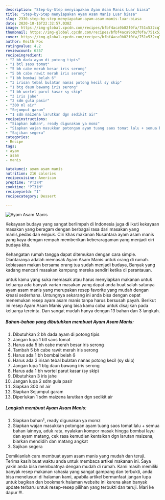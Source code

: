 ```yaml
---
description: "Step-by-Step menyiapakan Ayam Asam Manis Luar biasa"
title: "Step-by-Step menyiapakan Ayam Asam Manis Luar biasa"
slug: 2330-step-by-step-menyiapakan-ayam-asam-manis-luar-biasa
date: 2020-10-16T22:32:57.038Z
image: https://img-global.cpcdn.com/recipes/bfbf4aca9b02f0fa/751x532cq70/ayam-asam-manis-foto-resep-utama.jpg
thumbnail: https://img-global.cpcdn.com/recipes/bfbf4aca9b02f0fa/751x532cq70/ayam-asam-manis-foto-resep-utama.jpg
cover: https://img-global.cpcdn.com/recipes/bfbf4aca9b02f0fa/751x532cq70/ayam-asam-manis-foto-resep-utama.jpg
author: Keith Fox
ratingvalue: 4.2
reviewcount: 6357
recipeingredient:
- "2 bh dada ayam di potong tipis"
- "1 btl saos tomat"
- "5 bh cabe merah besar iris serong"
- "5 bh cabe rawit merah iris serong"
- "1 bh bombai belah 6"
- "3 irisan tebal bulatan nanas potong kecil sy skip"
- "1 btg daun bawang iris serong"
- "1 bh wortel parut kasar sy skip"
- "3 iris jahe"
- "2 sdm gula pasir"
- "300 ml air"
- "Sejumput garam"
- "1 sdm maizena larutkan dgn sedikit air"
recipeinstructions:
- "Siapkan bahan², ready digunakan ya momz"
- "Siapkan wajan masukkan potongan ayam tuang saos tomat lalu + semua bahan lainnya, aduk rata, nyalakan kompor masak hingga bombai layu dan ayam matang, cek rasa kemudian kentalkan dgn larutan maizena, biarkan mendidih dan matang angkat"
- "Sajikan segera"
categories:
- Recipe
tags:
- ayam
- asam
- manis

katakunci: ayam asam manis 
nutrition: 216 calories
recipecuisine: American
preptime: "PT37M"
cooktime: "PT31M"
recipeyield: "1"
recipecategory: Dessert

---
```



![Ayam Asam Manis](https://img-global.cpcdn.com/recipes/bfbf4aca9b02f0fa/751x532cq70/ayam-asam-manis-foto-resep-utama.jpg)

Kekayaan budaya yang sangat berlimpah di Indonesia juga di ikuti kekayaan masakan yang beragam dengan berbagai rasa dari masakan yang manis,pedas dan empuk. Ciri khas makanan Nusantara ayam asam manis yang kaya dengan rempah memberikan keberaragaman yang menjadi ciri budaya kita.




Kehangatan rumah tangga dapat ditemukan dengan cara simple. Diantaranya adalah memasak Ayam Asam Manis untuk orang di rumah. kebiasaan makan bersama orang tua sudah menjadi budaya, Banyak yang kadang mencari masakan kampung mereka sendiri ketika di perantauan.

untuk kamu yang suka memasak atau harus menyiapkan makanan untuk keluarga ada banyak varian masakan yang dapat anda buat salah satunya ayam asam manis yang merupakan resep favorite yang mudah dengan kreasi sederhana. Untungnya sekarang ini anda bisa dengan cepat menemukan resep ayam asam manis tanpa harus bersusah payah.
Berikut ini resep Ayam Asam Manis yang bisa kamu coba untuk disajikan pada keluarga tercinta. Dan sangat mudah hanya dengan 13 bahan dan 3 langkah.


<!--inarticleads1-->

##### Bahan-bahan yang dibutuhkan membuat Ayam Asam Manis:

1. Dibutuhkan 2 bh dada ayam di potong tipis
1. Jangan lupa 1 btl saos tomat
1. Harus ada 5 bh cabe merah besar iris serong
1. Tambah 5 bh cabe rawit merah iris serong
1. Harus ada 1 bh bombai belah 6
1. Harus ada 3 irisan tebal bulatan nanas potong kecil (sy skip)
1. Jangan lupa 1 btg daun bawang iris serong
1. Harus ada 1 bh wortel parut kasar (sy skip)
1. Dibutuhkan 3 iris jahe
1. Jangan lupa 2 sdm gula pasir
1. Siapkan 300 ml air
1. Siapkan Sejumput garam
1. Diperlukan 1 sdm maizena larutkan dgn sedikit air




<!--inarticleads2-->

##### Langkah membuat  Ayam Asam Manis:

1. Siapkan bahan², ready digunakan ya momz
1. Siapkan wajan masukkan potongan ayam tuang saos tomat lalu + semua bahan lainnya, aduk rata, nyalakan kompor masak hingga bombai layu dan ayam matang, cek rasa kemudian kentalkan dgn larutan maizena, biarkan mendidih dan matang angkat
1. Sajikan segera




Demikianlah cara membuat ayam asam manis yang mudah dan teruji. Terima kasih buat waktu anda untuk membaca artikel makanan ini. Saya yakin anda bisa membuatnya dengan mudah di rumah. Kami masih memiliki banyak resep makanan rahasia yang sangat gampang dan terbukti, anda bisa menelusuri di halaman kami, apabila artikel bermanfaat jangan lupa untuk bagikan dan bookmark halaman website ini karena akan banyak update terbaru untuk resep-resep pilihan yang terbukti dan teruji. Mari ke dapur !!!. 
